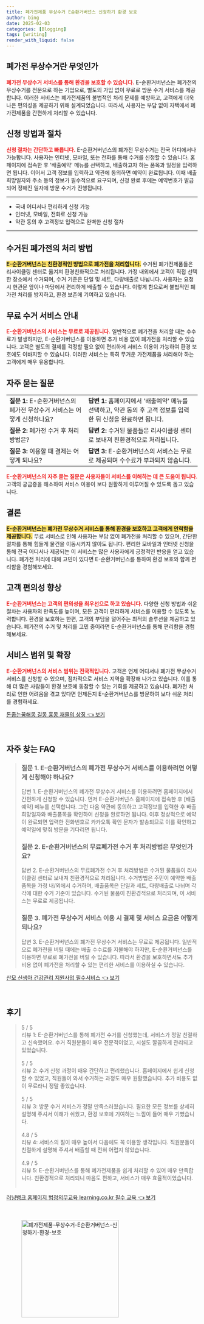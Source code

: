 ```yaml
---
title: 폐가전제품 무상수거 E순환거버넌스 신청하기 환경 보호
author: bing
date: 2025-02-03
categories: [Blogging]
tags: [writing]
render_with_liquid: false
---
```



<h2 id='폐가전 무상수거란 무엇인가'>폐가전 무상수거란 무엇인가</h2>

<p><b><span style="color: #ee2323;">폐가전 무상수거 서비스를 통해 환경을 보호할 수 있습니다.</span></b> E-순환거버넌스는 폐가전의 무상수거를 전문으로 하는 기업으로, 별도의 가입 없이 무료로 방문 수거 서비스를 제공합니다. 이러한 서비스는 폐가전제품의 불법적인 처리 문제를 예방하고, 고객에게 더욱 나은 편의성을 제공하기 위해 설계되었습니다. 따라서, 사용자는 부담 없이 자택에서 폐가전제품을 간편하게 처리할 수 있습니다.</p>

<h2 id='신청 방법과 절차'>신청 방법과 절차</h2>

<p><b><span style="color: #ee2323;">신청 절차는 간단하고 빠릅니다.</span></b> E-순환거버넌스의 폐가전 무상수거는 전국 어디에서나 가능합니다. 사용자는 인터넷, 모바일, 또는 전화를 통해 수거를 신청할 수 있습니다. 홈페이지에 접속한 후 '배출예약' 메뉴를 선택하고, 배출하고자 하는 품목과 일정을 입력하면 됩니다. 이어서 고객 정보를 입력하고 약관에 동의하면 예약이 완료됩니다. 이때 배출 희망일자와 주소 등의 정보가 필수적으로 요구되며, 신청 완료 후에는 예약번호가 발급되어 정해진 일자에 방문 수거가 진행됩니다.</p>

<hr />

<ul>
    <li>국내 어디서나 편리하게 신청 가능</li>
    <li>인터넷, 모바일, 전화로 신청 가능</li>
    <li>약관 동의 후 고객정보 입력으로 완벽한 신청 절차</li>
</ul>

<hr />

<h2 id='수거된 폐가전의 처리 방법'>수거된 폐가전의 처리 방법</h2>

<p><b><span style="background-color: #ffe066;">E-순환거버넌스는 친환경적인 방법으로 폐가전을 처리합니다.</span></b> 수거된 폐가전제품들은 리사이클링 센터로 옮겨져 환경친화적으로 처리됩니다. 가정 내외에서 고객이 직접 선택한 장소에서 수거되며, 수거 기준은 단일 및 세트, 다량배출로 나뉩니다. 사용자는 요청 시 현관문 앞이나 마당에서 편리하게 배출할 수 있습니다. 이렇게 함으로써 불법적인 폐가전 처리를 방지하고, 환경 보존에 기여하고 있습니다.</p>

<h2 id='무료 수거 서비스 안내'>무료 수거 서비스 안내</h2>

<p><b><span style="color: #ee2323;">E-순환거버넌스의 서비스는 무료로 제공됩니다.</span></b> 일반적으로 폐가전을 처리할 때는 수수료가 발생하지만, E-순환거버넌스를 이용하면 추가 비용 없이 폐가전을 처리할 수 있습니다. 고객은 별도의 결제를 걱정할 필요 없이 편리하게 서비스 이용이 가능하여 환경 보호에도 이바지할 수 있습니다. 이러한 서비스는 특히 무거운 가전제품을 처리해야 하는 고객에게 매우 유용합니다.</p>

<h2 id='자주 묻는 질문'>자주 묻는 질문</h2>

<table>
    <tr>
        <td><b>질문 1:</b> E-순환거버넌스의 폐가전 무상수거 서비스는 어떻게 신청하나요?</td>
        <td><b>답변 1:</b> 홈페이지에서 '배출예약' 메뉴를 선택하고, 약관 동의 후 고객 정보를 입력한 뒤 신청을 완료하면 됩니다.</td>
    </tr>
    <tr>
        <td><b>질문 2:</b> 폐가전 수거 후 처리 방법은?</td>
        <td><b>답변 2:</b> 수거된 물품들은 리사이클링 센터로 보내져 친환경적으로 처리됩니다.</td>
    </tr>
    <tr>
        <td><b>질문 3:</b> 이용할 때 결제는 어떻게 되나요?</td>
        <td><b>답변 3:</b> E-순환거버넌스의 서비스는 무료로 제공되며 수수료가 부과되지 않습니다.</td>
    </tr>
</table>

<p><b><span style="color: #ee2323;">E-순환거버넌스의 자주 묻는 질문은 사용자들이 서비스를 이해하는 데 큰 도움이 됩니다.</span></b> 고객의 궁금증을 해소하여 서비스 이용이 보다 원활하게 이루어질 수 있도록 돕고 있습니다.</p>

<h2 id='결론'>결론</h2>

<p><b><span style="background-color: #ffe066;">E-순환거버넌스는 폐가전 무상수거 서비스를 통해 환경을 보호하고 고객에게 안락함을 제공합니다.</span></b> 무료 서비스로 인해 사용자는 부담 없이 폐가전을 처리할 수 있으며, 간단한 절차를 통해 힘들게 물건을 이동시키지 않아도 됩니다. 편리한 모바일과 인터넷 신청을 통해 전국 어디서나 제공되는 이 서비스는 많은 사용자에게 긍정적인 반응을 얻고 있습니다. 폐가전 처리에 대해 고민이 있다면 E-순환거버넌스를 통하여 환경 보호와 함께 편리함을 경험해보세요.</p>

<h2 id='고객 편의성 향상'>고객 편의성 향상</h2>

<p><b><span style="color: #ee2323;">E-순환거버넌스는 고객의 편의성을 최우선으로 하고 있습니다.</span></b> 다양한 신청 방법과 쉬운 절차는 사용자의 만족도를 높이며, 모든 고객이 편리하게 서비스를 이용할 수 있도록 노력합니다. 환경을 보호하는 한편, 고객의 부담을 덜어주는 최적의 솔루션을 제공하고 있습니다. 폐가전의 수거 및 처리를 고민 중이라면 E-순환거버넌스를 통해 편리함을 경험해보세요.</p>

<h2 id='서비스 범위 및 확장'>서비스 범위 및 확장</h2>

<p><b><span style="color: #ee2323;">E-순환거버넌스의 서비스 범위는 전국적입니다.</span></b> 고객은 언제 어디서나 폐가전 무상수거 서비스를 신청할 수 있으며, 점차적으로 서비스 지역을 확장해 나가고 있습니다. 이를 통해 더 많은 사람들이 환경 보호에 동참할 수 있는 기회를 제공하고 있습니다. 폐가전 처리로 인한 어려움을 겪고 있다면 언제든지 E-순환거버넌스를 방문하여 보다 쉬운 처리를 경험하세요.</p>


<p><a class="click-button" title="돈줍는꿈해몽 길몽 흉몽 재물의 상징" href="https://blackassets.github.io/posts/%EB%8F%88%EC%A4%8D%EB%8A%94%EA%BF%88%ED%95%B4%EB%AA%BD-%EA%B8%B8%EB%AA%BD-%ED%9D%89%EB%AA%BD-%EC%9E%AC%EB%AC%BC%EC%9D%98-%EC%83%81%EC%A7%95/" rel="dofollow">돈줍는꿈해몽 길몽 흉몽 재물의 상징 👈 보기</a></p><br>
<h2 id='자주_찾는_FAQ'>자주 찾는 FAQ</h2>
<div itemscope="" itemtype="https://schema.org/FAQPage"> 
<blockquote> 
<div itemscope="" itemprop="mainEntity" itemtype="https://schema.org/Question"> 
<h3 itemprop="name">질문 1. E-순환거버넌스의 폐가전 무상수거 서비스를 이용하려면 어떻게 신청해야 하나요?</h3> 
<div itemscope="" itemprop="acceptedAnswer" itemtype="https://schema.org/Answer"> 
<span itemprop="text"> 
<p>답변 1. E-순환거버넌스의 폐가전 무상수거 서비스를 이용하려면 홈페이지에서 간편하게 신청할 수 있습니다. 먼저 E-순환거버넌스 홈페이지에 접속한 후 [배출예약] 메뉴를 선택합니다. 그런 다음 약관에 동의하고 고객정보를 입력한 후 배출희망일자와 배출품목을 확인하여 신청을 완료하면 됩니다. 이후 정상적으로 예약이 완료되면 입력한 전화번호로 카카오톡 확인 문자가 발송되므로 이를 확인하고 예약일에 맞춰 방문을 기다리면 됩니다.</p> 
</span> 
</div> 
</div> 
<div itemscope="" itemprop="mainEntity" itemtype="https://schema.org/Question"> 
<h3 itemprop="name">질문 2. E-순환거버넌스의 무료폐가전 수거 후 처리방법은 무엇인가요?</h3> 
<div itemscope="" itemprop="acceptedAnswer" itemtype="https://schema.org/Answer"> 
<span itemprop="text"> 
<p>답변 2. E-순환거버넌스의 무료폐가전 수거 후 처리방법은 수거된 물품들이 리사이클링 센터로 보내져 친환경적으로 처리됩니다. 수거방법은 주민이 예약한 배출 품목을 가정 내/외에서 수거하며, 배출품목은 단일과 세트, 다량배출로 나뉘며 각각에 대한 수거 기준이 있습니다. 수거된 물품이 친환경적으로 처리되며, 이 서비스는 무료로 제공됩니다.</p> 
</span> 
</div> 
</div> 
<div itemscope="" itemprop="mainEntity" itemtype="https://schema.org/Question"> 
<h3 itemprop="name">질문 3. 폐가전 무상수거 서비스 이용 시 결제 및 서비스 요금은 어떻게 되나요?</h3> 
<div itemscope="" itemprop="acceptedAnswer" itemtype="https://schema.org/Answer"> 
<span itemprop="text"> 
<p>답변 3. E-순환거버넌스의 폐가전 무상수거 서비스는 무료로 제공됩니다. 일반적으로 폐가전을 버릴 때에는 배출 수수료를 지불해야 하지만, E-순환거버넌스를 이용하면 무료로 폐가전을 버릴 수 있습니다. 따라서 환경을 보호하면서도 추가 비용 없이 폐가전을 처리할 수 있는 편리한 서비스를 이용하실 수 있습니다.</p> 
</span> 
</div> 
</div> 
</blockquote> 
</div>
<p><a class="click-button" title="산모 신생아 건강관리 지원사업 필수서비스" href="https://blackassets.github.io/posts/%EC%82%B0%EB%AA%A8-%EC%8B%A0%EC%83%9D%EC%95%84-%EA%B1%B4%EA%B0%95%EA%B4%80%EB%A6%AC-%EC%A7%80%EC%9B%90%EC%82%AC%EC%97%85-%ED%95%84%EC%88%98%EC%84%9C%EB%B9%84%EC%8A%A4/" rel="dofollow">산모 신생아 건강관리 지원사업 필수서비스 👈 보기</a></p><br>
<h2 id='후기'>후기</h2>
<div itemscope itemtype="https://schema.org/Product">
  <blockquote>
  <div itemprop="review" itemscope itemtype="https://schema.org/Review">
      <div itemprop="reviewRating" itemscope itemtype="https://schema.org/Rating"> <span itemprop="ratingValue">5</span> / <span itemprop="bestRating">5</span> </div>
      <span itemprop="reviewBody">리뷰 1: E-순환거버넌스를 통해 폐가전 수거를 신청했는데, 서비스가 정말 친절하고 신속했어요. 수거 직원분들이 매우 전문적이었고, 시설도 깔끔하게 관리되고 있었습니다.</span>
  </div>
  <br>
  <div itemprop="review" itemscope itemtype="https://schema.org/Review">
      <div itemprop="reviewRating" itemscope itemtype="https://schema.org/Rating"> <span itemprop="ratingValue">5</span> / <span itemprop="bestRating">5</span> </div>
      <span itemprop="reviewBody">리뷰 2: 수거 신청 과정이 매우 간단하고 편리했습니다. 홈페이지에서 쉽게 신청할 수 있었고, 직원들이 와서 수거하는 과정도 매우 원활했습니다. 추가 비용도 없이 무료라니 정말 좋았습니다.</span>
  </div>
  <br>
  <div itemprop="review" itemscope itemtype="https://schema.org/Review">
      <div itemprop="reviewRating" itemscope itemtype="https://schema.org/Rating"> <span itemprop="ratingValue">5</span> / <span itemprop="bestRating">5</span> </div>
      <span itemprop="reviewBody">리뷰 3: 방문 수거 서비스가 정말 만족스러웠습니다. 필요한 모든 정보를 상세히 설명해 주셔서 이해가 쉬웠고, 환경 보호에 기여하는 느낌이 들어 매우 기뻤습니다.</span>
  </div>
  <br>
  <div itemprop="review" itemscope itemtype="https://schema.org/Review">
      <div itemprop="reviewRating" itemscope itemtype="https://schema.org/Rating"> <span itemprop="ratingValue">4.8</span> / <span itemprop="bestRating">5</span> </div>
      <span itemprop="reviewBody">리뷰 4: 서비스의 질이 매우 높아서 다음에도 꼭 이용할 생각입니다. 직원분들이 친절하게 설명해 주셔서 배출할 때 전혀 어렵지 않았습니다.</span>
  </div>
  <br>
  <div itemprop="review" itemscope itemtype="https://schema.org/Review">
      <div itemprop="reviewRating" itemscope itemtype="https://schema.org/Rating"> <span itemprop="ratingValue">4.9</span> / <span itemprop="bestRating">5</span> </div>
      <span itemprop="reviewBody">리뷰 5: E-순환거버넌스를 통해 폐가전제품을 쉽게 처리할 수 있어 매우 만족합니다. 친환경적으로 처리되니 마음도 편하고, 서비스가 매우 효율적이었습니다.</span>
  </div>
  <br>
  </blockquote>
</div>
<p><a class="click-button" title="러닝뱅크 홈페이지 법정의무교육 learning.co.kr 필수 교육" href="https://blackassets.github.io/posts/%EB%9F%AC%EB%8B%9D%EB%B1%85%ED%81%AC-%ED%99%88%ED%8E%98%EC%9D%B4%EC%A7%80-%EB%B2%95%EC%A0%95%EC%9D%98%EB%AC%B4%EA%B5%90%EC%9C%A1-learning.co.kr-%ED%95%84%EC%88%98-%EA%B5%90%EC%9C%A1/" rel="dofollow">러닝뱅크 홈페이지 법정의무교육 learning.co.kr 필수 교육 👈 보기</a></p><br>
<figure class="image"><img src="https://blackassets.github.io/assets/img/thumbnail/폐가전제품-무상수거-E순환거버넌스-신청하기-환경-보호.webp" alt="폐가전제품-무상수거-E순환거버넌스-신청하기-환경-보호" width="256" height="256"></figure>